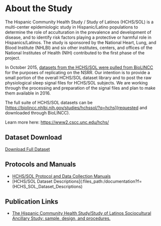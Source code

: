 # About the Study

The Hispanic Community Health Study / Study of Latinos (HCHS/SOL) is a multi-center epidemiologic study in Hispanic/Latino populations to determine the role of acculturation in the prevalence and development of disease, and to identify risk factors playing a protective or harmful role in Hispanics/Latinos. The study is sponsored by the National Heart, Lung, and Blood Institute (NHLBI) and six other institutes, centers, and offices of the National Institutes of Health (NIH) contributed to the first phase of the project.

In October 2015, [datasets from the HCHS/SOL were pulled from BioLINCC](https://biolincc.nhlbi.nih.gov/studies/hchssol/?q=hchs) for the purposes of replicating on the NSRR. Our intention is to provide a small portion of the overall HCHS/SOL dataset library and to post the raw physiological sleep signal files for HCHS/SOL subjects. We are working through the processing and preparation of the signal files and plan to make them available in 2016.

The full suite of HCHS/SOL datasets can be [https://biolincc.nhlbi.nih.gov/studies/hchssol/?q=hchs](requested and downloaded through BioLINCC).

Learn more here: https://www2.cscc.unc.edu/hchs/

## Dataset Download

<a href=":files_path:/datasets" class="btn btn-success btn-lg">Download Full Dataset</a>

## Protocols and Manuals

- [HCHS/SOL Protocol and Data Collection Manuals](:files_path:/documentation?f=HCHS_SOL_Protocol_and_Data_Collection_Manuals.zip)
- [HCHS/SOL Dataset Descriptions](:files_path:/documentation?f=(HCHS_SOL_Dataset_Descriptions)

## Publication Links

- [The Hispanic Community Health Study/Study of Latinos Sociocultural Ancillary Study: sample, design, and procedures.](http://www.ncbi.nlm.nih.gov/pubmed/24620452)
